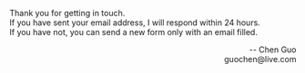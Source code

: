 <p>
  Thank you for getting in touch.
  <br>
  If you have sent your email address, I will respond within 24 hours.
  <br>
  If you have not, you can send a new form only with an email filled.
</p>

<div style="text-align:right;">
  -- Chen Guo<br>
  guochen@live.com
</div>
